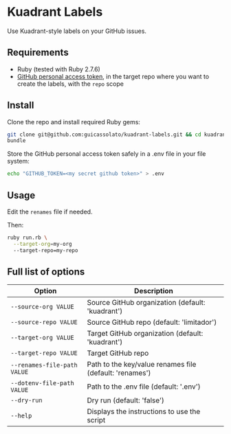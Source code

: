 # Kuadrant Labels

Use Kuadrant-style labels on your GitHub issues.

## Requirements

- Ruby (tested with Ruby 2.7.6)
- [GitHub personal access token](https://github.com/settings/tokens), in the target repo where you want to create the labels, with the `repo` scope

## Install

Clone the repo and install required Ruby gems:

```sh
git clone git@github.com:guicassolato/kuadrant-labels.git && cd kuadrant-labels
bundle
```

Store the GitHub personal access token safely in a .env file in your file system:

```sh
echo "GITHUB_TOKEN=<my secret github token>" > .env
```

## Usage

Edit the `renames` file if needed.

Then:

```sh
ruby run.rb \
  --target-org=my-org
  --target-repo=my-repo
```

## Full list of options

| Option                      | Description                                             |
|-----------------------------|---------------------------------------------------------|
| `--source-org VALUE`        | Source GitHub organization (default: 'kuadrant')        |
| `--source-repo VALUE`       | Source GitHub repo (default: 'limitador')               |
| `--target-org VALUE`        | Target GitHub organization (default: 'kuadrant')        |
| `--target-repo VALUE`       | Target GitHub repo                                      |
| `--renames-file-path VALUE` | Path to the key/value renames file (default: 'renames') |
| `--dotenv-file-path VALUE`  | Path to the .env file (default: '.env')                 |
| `--dry-run`                 | Dry run (default: 'false')                              |
| `--help`                    | Displays the instructions to use the script             |
